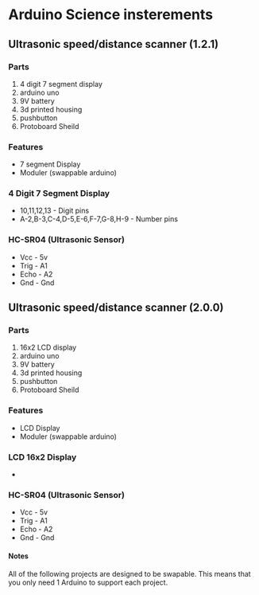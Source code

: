 # Arduino Science insterements  
## Ultrasonic speed/distance scanner (1.2.1)
### Parts
1. 4 digit 7 segment display 
2. arduino uno
3. 9V battery
4. 3d printed housing
5. pushbutton
6. Protoboard Sheild

### Features
* 7 segment Display
* Moduler (swappable arduino)

### 4 Digit 7 Segment Display
* 10,11,12,13 - Digit pins
* A-2,B-3,C-4,D-5,E-6,F-7,G-8,H-9 - Number pins

### HC-SR04 (Ultrasonic Sensor)
* Vcc - 5v
* Trig - A1
* Echo - A2
* Gnd - Gnd

## Ultrasonic speed/distance scanner (2.0.0)
### Parts
1. 16x2 LCD display
2. arduino uno
3. 9V battery
4. 3d printed housing
5. pushbutton
6. Protoboard Sheild

### Features
* LCD Display
* Moduler (swappable arduino)

### LCD 16x2 Display
*

### HC-SR04 (Ultrasonic Sensor)
* Vcc - 5v
* Trig - A1
* Echo - A2
* Gnd - Gnd


#### Notes
All of the following projects are designed to be swapable. This means that you only need 1 Arduino to support each project.
